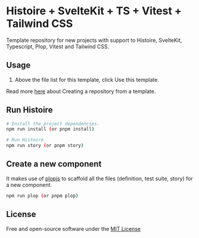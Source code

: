 # Histoire + SvelteKit + TS  + Vitest + Tailwind CSS

Template repository for new projects with support to Histoire, SvelteKit, Typescript, Plop, Vitest and Tailwind CSS.

## Usage

1. Above the file list for this template, click Use this template.

Read more [here](https://docs.github.com/en/repositories/creating-and-managing-repositories/creating-a-repository-from-a-template) about Creating a repository from a template.

## Run Histoire

```bash
# Install the project dependencies.
npm run install (or pnpm install)

# Run Histoire
npm run story (or pnpm story)
```

## Create a new component

It makes use of [plopjs](plopjs.com) to scaffold all the files (definition, test suite, story) for a new component.

```bash
npm run plop (or pnpm plop)
```

## License

Free and open-source software under the [MIT License](LICENSE)
